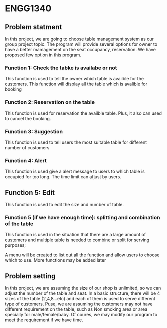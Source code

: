# ENGG1340
## Problem statment
In this project, we are going to choose table management system as our group project topic. The program will provide several options for owner to have a better mamagement on the seat occupancy, reservation. We have proposed few option in this program.

### Function 1: Check the tabke is availabe or not
This function is used to tell the owner which table is availble for the customers. This function will display all the table which is avalible for booking 

### Function 2: Reservation on the table
This function is used for reservation the availble table. Plus, it also can used to cancel the booking.

### Function 3: Suggestion
This function is used to tell users the most suitable table for different number of customers

### Function 4: Alert 
This function is used give a alert message to users to which table is occupied for too long. The time limit can afjust by users.

## Function 5: Edit
This function is used to edit the size and number of table.

### Function 5 (if we have enough time): splitting and combination of the table
This function is used in the situation that there are a large amount of customers and multiple table is needed to combine or split for serving purposes;

A menu will be created to list out all the function and allow users to choose which to use. More functions may be added later

## Problem setting
In this project, we are assuming the size of our shop is unlimited, so we can adjust the number of the table and seat. In a basic structure, there will be 4 sizes of the table (2,4,8...etc) and each of them is used to serve different type of customers. Puse, we are assuming the customers may not have different requirement on the table, such as Non smoking area or area specially for male/female/baby. Of coures, we may modify our program to meet the requirement if we have time. 
